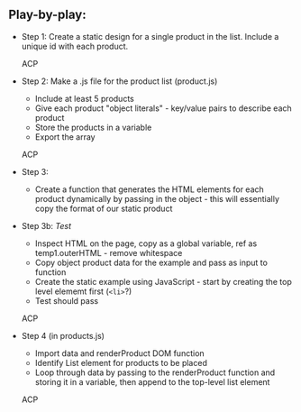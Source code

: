 ## Play-by-play:

* Step 1: Create a static design for a single product in the list. Include a unique id with each product.

    ACP

* Step 2: Make a .js file for the product list (product.js)
    * Include at least 5 products
    * Give each product "object literals" - key/value pairs to describe each product
    * Store the products in a variable
    * Export the array 

    ACP

* Step 3: 
    * Create a function that generates the HTML elements for each product dynamically by passing in the object - this will essentially copy the format of our static product
* Step 3b: _Test_
    * Inspect HTML on the page, copy as a global variable, ref as temp1.outerHTML - remove whitespace
    * Copy object product data for the example and pass as input to function
    * Create the static example using JavaScript - start by creating the top level elememt first (`<li>`?)
    * Test should pass

    ACP

* Step 4 (in products.js)
    * Import data and renderProduct DOM function
    * Identify List element for products to be placed
    * Loop through data by passing to the renderProduct function and storing it in a variable, then append to the top-level list element

    ACP
        
